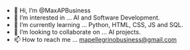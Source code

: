 - 👋 Hi, I’m @MaxAPBusiness
- 👀 I’m interested in ... AI and Software Development.
- 🌱 I’m currently learning ... Python, HTML, CSS, JS and SQL.
- 💞️ I’m looking to collaborate on ... AI projects.
- 📫 How to reach me ... mapellegrinobusiness@gmail.com

<!---
MaxAPBusiness/MaxAPBusiness is a ✨ special ✨ repository because its `README.md` (this file) appears on your GitHub profile.
You can click the Preview link to take a look at your changes.
--->

